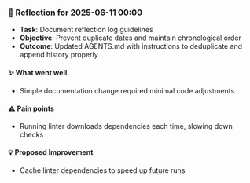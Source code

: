 <!-- reflection-template:start -->
### :book: Reflection for 2025-06-11 00:00
  - **Task**: Document reflection log guidelines
  - **Objective**: Prevent duplicate dates and maintain chronological order
  - **Outcome**: Updated AGENTS.md with instructions to deduplicate and append history properly

#### :sparkles: What went well
  - Simple documentation change required minimal code adjustments

#### :warning: Pain points
  - Running linter downloads dependencies each time, slowing down checks

#### :bulb: Proposed Improvement
  - Cache linter dependencies to speed up future runs
<!-- reflection-template:end -->
